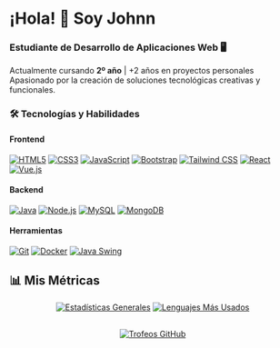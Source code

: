 # ¡Hola! 👋 Soy Johnn

### **Estudiante de Desarrollo de Aplicaciones Web** 🖥️
Actualmente cursando **2º año** | +2 años en proyectos personales  
Apasionado por la creación de soluciones tecnológicas creativas y funcionales.

### **🛠️ Tecnologías y Habilidades**

#### **Frontend**
[![HTML5](https://img.shields.io/badge/-HTML5-E34F26?style=flat-square&logo=html5&logoColor=white)](https://developer.mozilla.org/en-US/docs/Web/HTML)
[![CSS3](https://img.shields.io/badge/-CSS3-1572B6?style=flat-square&logo=css3)](https://developer.mozilla.org/en-US/docs/Web/CSS)
[![JavaScript](https://img.shields.io/badge/-JavaScript-F7DF1E?style=flat-square&logo=javascript&logoColor=black)](https://developer.mozilla.org/en-US/docs/Web/JavaScript)
[![Bootstrap](https://img.shields.io/badge/-Bootstrap-7952B3?style=flat-square&logo=bootstrap&logoColor=white)](https://getbootstrap.com/)
[![Tailwind CSS](https://img.shields.io/badge/-Tailwind%20CSS-06B6D4?style=flat-square&logo=tailwindcss&logoColor=white)](https://tailwindcss.com/)
[![React](https://img.shields.io/badge/-React-61DAFB?style=flat-square&logo=react&logoColor=black)](https://react.dev/)
[![Vue.js](https://img.shields.io/badge/-Vue.js-4FC08D?style=flat-square&logo=vuedotjs&logoColor=white)](https://vuejs.org/)

#### **Backend**
[![Java](https://img.shields.io/badge/-Java-007396?style=flat-square&logo=java&logoColor=white)](https://www.java.com/)
[![Node.js](https://img.shields.io/badge/-Node.js-339933?style=flat-square&logo=nodedotjs&logoColor=white)](https://nodejs.org/)
[![MySQL](https://img.shields.io/badge/-MySQL-4479A1?style=flat-square&logo=mysql&logoColor=white)](https://www.mysql.com/)
[![MongoDB](https://img.shields.io/badge/-MongoDB-47A248?style=flat-square&logo=mongodb&logoColor=white)](https://www.mongodb.com/)

#### **Herramientas**
[![Git](https://img.shields.io/badge/-Git-F05032?style=flat-square&logo=git&logoColor=white)](https://git-scm.com/)
[![Docker](https://img.shields.io/badge/-Docker-2496ED?style=flat-square&logo=docker&logoColor=white)](https://www.docker.com/)
[![Java Swing](https://img.shields.io/badge/-Java%20Swing-4A4A4A?style=flat-square)](https://docs.oracle.com/javase/tutorial/uiswing/)

## 📊 **Mis Métricas**

<div align="center">

[![Estadísticas Generales](https://github-readme-stats.vercel.app/api?username=johnlook12&show_icons=true&theme=radical&hide_title=true)](https://github.com/johnlook12)
[![Lenguajes Más Usados](https://github-readme-stats.vercel.app/api/top-langs/?username=johnlook12&layout=compact&theme=radical&hide_title=true)](https://github.com/johnlook12)

</div>

<div align="center" style="margin-top:30px">

[![Trofeos GitHub](https://github-profile-trophy.vercel.app/?username=johnlook12&theme=onedark&row=2&column=4&no-frame=true)](https://github.com/johnlook12)

</div>
<!--
**Johnlook12/johnlook12** is a ✨ _special_ ✨ repository because its `README.md` (this file) appears on your GitHub profile.

Here are some ideas to get you started:

- 🔭 I’m currently working on ...
- 🌱 I’m currently learning ...
- 👯 I’m looking to collaborate on ...
- 🤔 I’m looking for help with ...
- 💬 Ask me about ...
- 📫 How to reach me: ...
- 😄 Pronouns: ...
- ⚡ Fun fact: ...
-->
